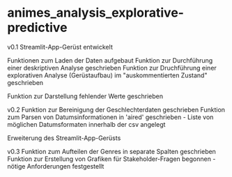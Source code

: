 # animes_analysis_explorative-predictive

v0.1
  Streamlit-App-Gerüst entwickelt

  Funktionen zum Laden der Daten aufgebaut
  Funktion zur Durchführung einer deskriptiven Analyse geschrieben
  Funktion zur Druchführung einer explorativen Analyse (Gerüstaufbau) im "auskommentierten Zustand" geschrieben

  Funktion zur Darstellung fehlender Werte geschrieben

v0.2
  Funktion zur Bereinigung der Geschlechterdaten geschrieben
  Funktion zum Parsen von Datumsinformationen in 'aired' geschrieben
    - Liste von möglichen Datumsformaten innerhalb der csv angelegt

  Erweiterung des Streamlit-App-Gerüsts

v0.3
  Funktion zum Aufteilen der Genres in separate Spalten geschrieben
  Funktion zur Erstellung von Grafiken für Stakeholder-Fragen begonnen
    - nötige Anforderungen festgestellt

  
